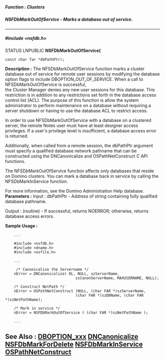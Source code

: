 ##### Function : Clusters
##### NSFDbMarkOutOfService - Marks a database out of service.
---
##### #include <nsfdb.h>
STATUS LNPUBLIC **NSFDbMarkOutOfService(**

	const char far *dbPathPtr);
**Description :**
The NFSDbMarkOutOfService function marks a cluster database out of service for 
remote user sessions by modifying the database option flags to include 
DBOPTION_OUT_OF_SERVICE.   When a call to NFSDbMarkOutOfService is successful,  
the Cluster Manager denies any new user sessions for this database.  This 
restriction is in addition to any restrictions set forth in the database access 
control list (ACL).  The purpose of this function is allow the system 
administrator to perform maintenance on a database without requiring a server 
shutdown or having to use the database ACL to restrict access.

In order to use NFSDbMarkOutOfService with a database on a clustered server, 
the remote Notes user must have at least designer access privileges.  If a 
user's privilege level is insufficient, a database access error is returned.  

Additionally, when called from a remote session, the dbPathPtr argument must 
specify a qualified database network pathname that can be constructed using the 
DNCanonicalize and OSPathNetConstruct C API functions.

The NFSDbMarkOutOfService function affects only databases that reside on Domino 
clusters.  You can mark a database back in service by calling the 
NFSDbMarkInService function.

For more information, see the Domino Administration Help database.
**Parameters :**
Input :
dbPathPtr  -  Address of string containing fully qualified database pathname.

Output :
(routine)  -  If successful,  returns NOERROR; otherwise, returns database access errors.


**Sample Usage :**
```
    ...

    #include <nsfdb.h>
    #include <dname.h>
    #include <osfile.h>
    
    ...

     /* Canonicalize the Servername */
    nError = DNCanonicalize( 0L, NULL, szServerName, 
                                szCanonServerName, MAXUSERNAME, NULL);
             
    /* Construct NetPath */
    nError = OSPathNetConstruct (NULL, (char FAR *)szServerName, 
                                (char FAR *)szDBName, (char FAR 
*)szNetPathName);
    
    /* Mark in service */
    nError = NSFDbMarkOutOfService ( (char FAR *)szNetPathName );

    ...

```
**See Also :**
[DBOPTION_xxx](D:/md_files/DBOPTION_xxx.md)
[DNCanonicalize](D:/md_files/DNCanonicalize.md)
[NSFDbMarkForDelete](D:/md_files/NSFDbMarkForDelete.md)
[NSFDbMarkInService](D:/md_files/NSFDbMarkInService.md)
[OSPathNetConstruct](D:/md_files/OSPathNetConstruct.md)
---
